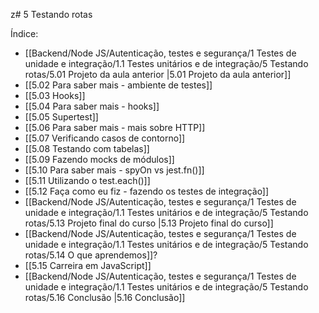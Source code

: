 z# 5 Testando rotas

Índice:
- [[Backend/Node JS/Autenticação, testes e segurança/1 Testes de unidade e integração/1.1 Testes unitários e de integração/5 Testando rotas/5.01 Projeto da aula anterior |5.01 Projeto da aula anterior]]
- [[5.02 Para saber mais - ambiente de testes]]
- [[5.03 Hooks]]
- [[5.04 Para saber mais - hooks]]
- [[5.05 Supertest]]
- [[5.06 Para saber mais - mais sobre HTTP]]
- [[5.07 Verificando casos de contorno]]
- [[5.08 Testando com tabelas]]
- [[5.09 Fazendo mocks de módulos]]
- [[5.10 Para saber mais - spyOn vs jest.fn()]]
- [[5.11 Utilizando o test.each()]]
- [[5.12 Faça como eu fiz - fazendo os testes de integração]]
- [[Backend/Node JS/Autenticação, testes e segurança/1 Testes de unidade e integração/1.1 Testes unitários e de integração/5 Testando rotas/5.13 Projeto final do curso |5.13 Projeto final do curso]]
- [[Backend/Node JS/Autenticação, testes e segurança/1 Testes de unidade e integração/1.1 Testes unitários e de integração/5 Testando rotas/5.14 O que aprendemos]]?
- [[5.15 Carreira em JavaScript]]
- [[Backend/Node JS/Autenticação, testes e segurança/1 Testes de unidade e integração/1.1 Testes unitários e de integração/5 Testando rotas/5.16 Conclusão |5.16 Conclusão]]
